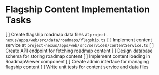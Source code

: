 # Flagship Content Implementation Tasks

[ ] Create flagship roadmap data files at `project-nexus/apps/web/src/data/roadmaps/flagship.ts`
[ ] Implement content service at `project-nexus/apps/web/src/services/contentService.ts`
[ ] Create API endpoint for fetching roadmap content
[ ] Design database schema for storing roadmap content
[ ] Implement content loading in RoadmapViewer component
[ ] Create admin interface for managing flagship content
[ ] Write unit tests for content service and data files